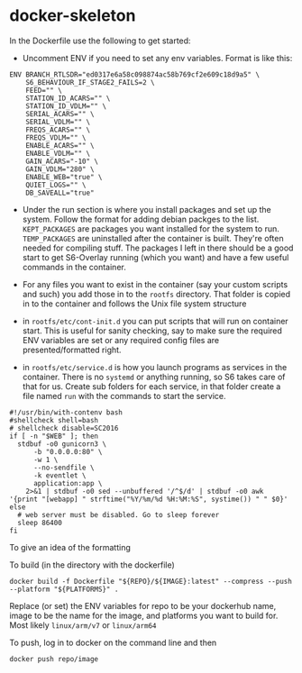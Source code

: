 # docker-skeleton

In the Dockerfile use the following to get started:

* Uncomment ENV if you need to set any env variables. Format is like this:

```shell
ENV BRANCH_RTLSDR="ed0317e6a58c098874ac58b769cf2e609c18d9a5" \
    S6_BEHAVIOUR_IF_STAGE2_FAILS=2 \
    FEED="" \
    STATION_ID_ACARS="" \
    STATION_ID_VDLM="" \
    SERIAL_ACARS="" \
    SERIAL_VDLM="" \
    FREQS_ACARS="" \
    FREQS_VDLM="" \
    ENABLE_ACARS="" \
    ENABLE_VDLM="" \
    GAIN_ACARS="-10" \
    GAIN_VDLM="280" \
    ENABLE_WEB="true" \
    QUIET_LOGS="" \
    DB_SAVEALL="true"
```

* Under the run section is where you install packages and set up the system. Follow the format for adding debian packges to the list. `KEPT_PACKAGES` are packages you want installed for the system to run. `TEMP_PACKAGES` are uninstalled after the container is built. They're often needed for compiling stuff. The packages I left in there should be a good start to get S6-Overlay running (which you want) and have a few useful commands in the container.

* For any files you want to exist in the container (say your custom scripts and such) you add those in to the `rootfs` directory. That folder is copied in to the container and follows the Unix file system structure

* in `rootfs/etc/cont-init.d` you can put scripts that will run on container start. This is useful for sanity checking, say to make sure the required ENV variables are set or any required config files are presented/formatted right.

* in `rootfs/etc/service.d` is how you launch programs as services in the container. There is no `systemd` or anything running, so S6 takes care of that for us. Create sub folders for each service, in that folder create a file named `run` with the commands to start the service.

```shell
#!/usr/bin/with-contenv bash
#shellcheck shell=bash
# shellcheck disable=SC2016
if [ -n "$WEB" ]; then
  stdbuf -o0 gunicorn3 \
      -b "0.0.0.0:80" \
      -w 1 \
      --no-sendfile \
      -k eventlet \
      application:app \
    2>&1 | stdbuf -o0 sed --unbuffered '/^$/d' | stdbuf -o0 awk '{print "[webapp] " strftime("%Y/%m/%d %H:%M:%S", systime()) " " $0}'
else
  # web server must be disabled. Go to sleep forever
  sleep 86400
fi
```

To give an idea of the formatting

To build (in the directory with the dockerfile)

```shell
docker build -f Dockerfile "${REPO}/${IMAGE}:latest" --compress --push --platform "${PLATFORMS}" .
```

Replace (or set) the ENV variables for repo to be your dockerhub name, image to be the name for the image, and platforms you want to build for. Most likely `linux/arm/v7` or `linux/arm64`

To push, log in to docker on the command line and then

```shell
docker push repo/image
```
